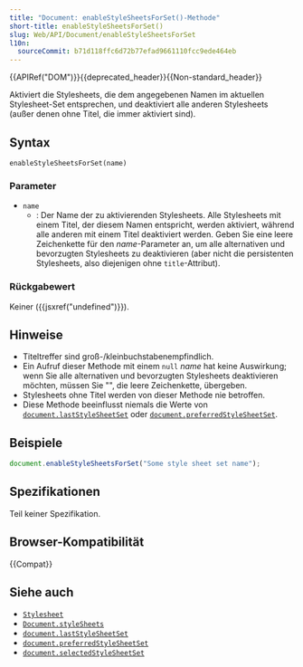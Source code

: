 ```yaml
---
title: "Document: enableStyleSheetsForSet()-Methode"
short-title: enableStyleSheetsForSet()
slug: Web/API/Document/enableStyleSheetsForSet
l10n:
  sourceCommit: b71d118ffc6d72b77efad9661110fcc9ede464eb
---
```


{{APIRef("DOM")}}{{deprecated_header}}{{Non-standard_header}}

Aktiviert die Stylesheets, die dem angegebenen Namen im aktuellen Stylesheet-Set entsprechen, und deaktiviert alle anderen Stylesheets (außer denen ohne Titel, die immer aktiviert sind).

## Syntax

```js-nolint
enableStyleSheetsForSet(name)
```

### Parameter

- `name`
  - : Der Name der zu aktivierenden Stylesheets. Alle Stylesheets mit einem Titel, der diesem Namen entspricht, werden aktiviert, während alle anderen mit einem Titel deaktiviert werden. Geben Sie eine leere Zeichenkette für den _name_-Parameter an, um alle alternativen und bevorzugten Stylesheets zu deaktivieren (aber nicht die persistenten Stylesheets, also diejenigen ohne `title`-Attribut).

### Rückgabewert

Keiner ({{jsxref("undefined")}}).

## Hinweise

- Titeltreffer sind groß-/kleinbuchstabenempfindlich.
- Ein Aufruf dieser Methode mit einem `null` _name_ hat keine Auswirkung; wenn Sie alle alternativen und bevorzugten Stylesheets deaktivieren möchten, müssen Sie "", die leere Zeichenkette, übergeben.
- Stylesheets ohne Titel werden von dieser Methode nie betroffen.
- Diese Methode beeinflusst niemals die Werte von [`document.lastStyleSheetSet`](/de/docs/Web/API/Document/lastStyleSheetSet) oder
  [`document.preferredStyleSheetSet`](/de/docs/Web/API/Document/preferredStyleSheetSet).

## Beispiele

```js
document.enableStyleSheetsForSet("Some style sheet set name");
```

## Spezifikationen

Teil keiner Spezifikation.

## Browser-Kompatibilität

{{Compat}}

## Siehe auch

- [`Stylesheet`](/de/docs/Web/API/StyleSheet)
- [`Document.styleSheets`](/de/docs/Web/API/Document/styleSheets)
- [`document.lastStyleSheetSet`](/de/docs/Web/API/Document/lastStyleSheetSet)
- [`document.preferredStyleSheetSet`](/de/docs/Web/API/Document/preferredStyleSheetSet)
- [`document.selectedStyleSheetSet`](/de/docs/Web/API/Document/selectedStyleSheetSet)
